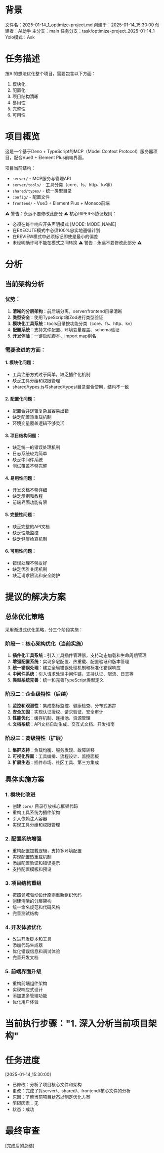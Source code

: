 # 背景
文件名：2025-01-14_1_optimize-project.md
创建于：2025-01-14_15:30:00
创建者：AI助手
主分支：main
任务分支：task/optimize-project_2025-01-14_1
Yolo模式：Ask

# 任务描述
按AI的想法优化整个项目，需要包含以下方面：
1. 模块化
2. 配置化
3. 项目结构清晰
4. 易用性
5. 完整性
6. 可用性

# 项目概览
这是一个基于Deno + TypeScript的MCP（Model Context Protocol）服务器项目，配合Vue3 + Element Plus前端界面。

项目当前结构：
- `server/` - MCP服务与管理API
- `server/tools/` - 工具分类（core、fs、http、kv等）
- `shared/types/` - 统一类型目录
- `config/` - 配置文件
- `frontend/` - Vue3 + Element Plus + Monaco前端

⚠️ 警告：永远不要修改此部分 ⚠️
核心RIPER-5协议规则：
- 必须在每个响应开头声明模式 [MODE: MODE_NAME]
- 在EXECUTE模式中必须100%忠实地遵循计划
- 在REVIEW模式中必须标记即使是最小的偏差
- 未经明确许可不能在模式之间转换
⚠️ 警告：永远不要修改此部分 ⚠️

# 分析
## 当前架构分析

### 优势：
1. **清晰的分层架构**：前后端分离，server/frontend目录清晰
2. **类型安全**：使用TypeScript和Zod进行类型验证
3. **模块化工具系统**：tools目录按功能分类（core、fs、http、kv）
4. **配置系统**：支持文件配置、环境变量覆盖、schema验证
5. **开发体验**：一键启动脚本、import map别名

### 需要改进的方面：

#### 1. 模块化问题：
- 工具注册方式过于简单，缺乏插件化机制
- 缺乏工具分组和权限管理
- shared/types.ts与shared/types/目录混合使用，结构不一致

#### 2. 配置化问题：
- 配置合并逻辑复杂且容易出错
- 缺乏配置热重载机制
- 环境变量覆盖逻辑不够灵活

#### 3. 项目结构问题：
- 缺乏统一的错误处理机制
- 日志系统较为简单
- 缺乏中间件系统
- 测试覆盖不够完整

#### 4. 易用性问题：
- 开发文档不够详细
- 缺乏示例和教程
- 前端界面功能有限

#### 5. 完整性问题：
- 缺乏完整的API文档
- 缺乏性能监控
- 缺乏健康检查机制

#### 6. 可用性问题：
- 错误处理不够友好
- 缺乏优雅关闭机制
- 缺乏请求限流和安全防护

# 提议的解决方案

## 总体优化策略
采用渐进式优化策略，分三个阶段实施：

### 阶段一：核心架构优化（当前实施）
1. **插件化工具系统**：引入工具插件管理器，支持动态加载和生命周期管理
2. **增强配置系统**：实现多层配置、热重载、配置验证和版本管理
3. **统一错误处理**：建立全局错误处理机制和标准化错误响应
4. **中间件系统**：引入请求处理中间件链，支持认证、限流、日志等
5. **类型系统完善**：统一和完善TypeScript类型定义

### 阶段二：企业级特性（后续）
1. **监控和观测性**：集成指标监控、健康检查、分布式追踪
2. **安全加固**：实现认证授权、请求验证、安全审计
3. **性能优化**：缓存机制、连接池、资源管理
4. **文档系统**：API文档自动生成、交互式文档、开发指南

### 阶段三：高级特性（扩展）
1. **集群支持**：负载均衡、服务发现、故障转移
2. **可视化界面**：工具编排、流程设计、监控面板
3. **扩展生态**：插件市场、社区工具、第三方集成

## 具体实施方案

### 1. 模块化改进
- 创建 `core/` 目录存放核心框架代码
- 重构工具系统为插件架构
- 引入依赖注入容器
- 实现工具分组和权限管理

### 2. 配置系统增强
- 重构配置加载逻辑，支持多环境配置
- 实现配置热重载机制
- 添加配置验证和错误提示
- 支持配置模板和预设

### 3. 项目结构重组
- 按照领域驱动设计原则重新组织代码
- 创建清晰的分层架构
- 统一命名规范和代码风格
- 完善测试结构

### 4. 开发体验优化
- 改进开发脚本和工具
- 添加代码生成器
- 优化错误信息和调试体验
- 完善开发文档

### 5. 前端界面升级
- 重构前端组件架构
- 实现响应式设计
- 添加更多管理功能
- 优化用户体验

# 当前执行步骤："1. 深入分析当前项目架构"

# 任务进度
[2025-01-14_15:30:00]
- 已修改：分析了项目核心文件和架构
- 更改：完成了对server/、shared/、frontend/核心文件的分析
- 原因：了解当前项目状态以制定优化方案
- 阻碍因素：无
- 状态：成功

# 最终审查
[完成后的总结]
